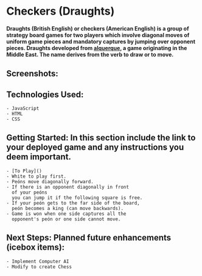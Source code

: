 # Checkers (Draughts)

#### Draughts (British English) or checkers (American English) is a group of strategy board games for two players which involve diagonal moves of uniform game pieces and mandatory captures by jumping over opponent pieces. Draughts developed from [alquerque](https://en.wikipedia.org/wiki/Alquerque), a game originating in the Middle East. The name derives from the verb to draw or to move.

## Screenshots:

## Technologies Used: 
    - JavaScript 
    - HTML
    - CSS

## Getting Started: In this section include the link to your deployed game and any instructions you deem important.
    - [To Play]()
    - White to play first.
    - Peóns move diagonally forward.
    - If there is an opponent diagonally in front 
      of your peóns
      you can jump it if the following square is free.
    - If your peón gets to the far side of the board, 
      peón becomes a king (can move backwards).
    - Game is won when one side captures all the 
      opponent's peón or one side cannot move.

## Next Steps: Planned future enhancements (icebox items):
    - Implement Computer AI
    - Modify to create Chess


